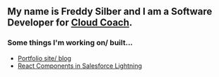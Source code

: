 ## My name is Freddy Silber and I am a Software Developer for [Cloud Coach](https://cloudcoach.com).
### Some things I'm working on/ built...
* [Portfolio site/ blog](https://freddysilber.github.io/)
* [React Components in Salesforce Lightning](https://github.com/freddysilber/react-lightning)
